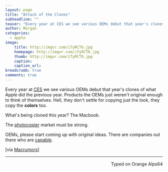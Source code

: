 ```yaml
---
layout: page
title: "Attack of the Clones"
subheadline: ""
teaser: "Every year at CES we see various OEMs debut that year's clones of what Apple did the previous year. Products the OEMs just weren't original enough to think of themselves. Hell, they don't settle for copying just the look, they copy the colors too."
author: Morgan
categories:
  - apple
image:
    title: http://imgur.com/iTyRCT6.jpg
    homepage: http://imgur.com/iTyRCT6.jpg
    thumb: http://imgur.com/iTyRCT6.jpg
    caption:
    caption_url:
breadcrumb: true
comments: true
---
```


Every year at [CES](http://www.engadget.com/tag/CES/) we see various OEMs debut that year's clones of what Apple did the previous year. Products the OEMs just weren't original enough to think of themselves. Hell, they don't settle for copying just the look, they copy the **colors** too.

What's being cloned this year? The Macbook.

The [photocopier](http://www.youtube.com/watch?v=N-2C2gb6ws8&t=0m32s) market must be strong.

OEMs, please start coming up with original ideas. There are companies out there who are  [capable](https://www.microsoft.com/surface/en-us/devices/surface-book).

[via [Macrumors](http://www.macrumors.com/2016/01/05/lenovo-lg-hp-macbook-lookalikes-ces-2016/)]

---
<p align="right">Typed on Orange Alps64</p>
